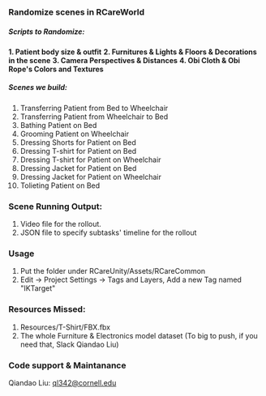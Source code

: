 ### Randomize scenes in RCareWorld
##### Scripts to Randomize:
**1. Patient body size & outfit**
**2. Furnitures & Lights & Floors & Decorations in the scene**
**3. Camera Perspectives & Distances**
**4. Obi Cloth & Obi Rope's Colors and Textures**

##### Scenes we build:
1. Transferring Patient from Bed to Wheelchair
2. Transferring Patient from Wheelchair to Bed
3. Bathing Patient on Bed
4. Grooming Patient on Wheelchair
5. Dressing Shorts for Patient on Bed
6. Dressing T-shirt for Patient on Bed
7. Dressing T-shirt for Patient on Wheelchair
8. Dressing Jacket for Patient on Bed
9. Dressing Jacket for Patient on Wheelchair
10. Tolieting Patient on Bed

### Scene Running Output:
1. Video file for the rollout.
2. JSON file to specify subtasks' timeline for the rollout 

### Usage
1. Put the folder under RCareUnity/Assets/RCareCommon
2. Edit → Project Settings → Tags and Layers, Add a new Tag named "IKTarget"

### Resources Missed: 
1. Resources/T-Shirt/FBX.fbx
2. The whole Furniture & Electronics model dataset
(To big to push, if you need that, Slack Qiandao Liu)

### Code support & Maintanance
Qiandao Liu: ql342@cornell.edu
